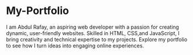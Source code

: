 # My-Portfolio
I am Abdul Rafay, an aspiring web developer with a passion for creating dynamic, user-friendly websites. Skilled in HTML, CSS,and JavaScript, I bring creativity and technical expertise to my projects. Explore my portfolio to see how I turn ideas into engaging online experiences.
